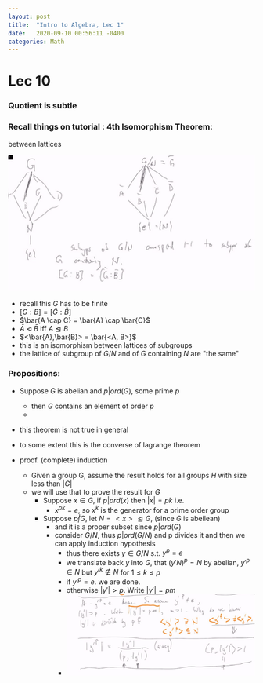 ```yaml
---
layout: post
title:  "Intro to Algebra, Lec 1"
date:   2020-09-10 00:56:11 -0400
categories: Math
---
```

# Lec 10

### Quotient is subtle
### Recall things on tutorial : 4th Isomorphism Theorem: 
between lattices

![](../assets/img/2020-10-15-16-26-05.png)
* recall this $G$ has to be finite
* $[G : B] = [\bar{G} : \bar{B}]$
* $\bar{A \cap C} = \bar{A} \cap \bar{C}$
* $\bar{A} \triangleleft \bar{B}$ iff $A \trianglelefteq B$
* $<\bar{A},\bar{B}> = \bar{<A, B>}$
* this is an isomorphism between lattices of subgroups
* the lattice of subgroup of $G/N$ and of $G$ containing $N$ are "the same"

### Propositions:
* Suppose $G$ is abelian and $p | ord(G)$, some prime $p$
  * then $G$ contains an element of order $p$
  * 
* this theorem is not true in general
* to some extent this is the converse of lagrange theorem

* proof. (complete) induction  
  * Given a group G, assume the result holds for all groups $H$ with size less than $|G|$
  * we will use that to prove the result for $G$
    * Suppose $x \in G$, if $p | ord(x)$ then $|x| = pk$ i.e.
      * $x^{pk} = e$, so $x^k$ is the generator for a prime order group
    * Suppose $p \not | G$, let $N = <x> \trianglelefteq G$, (since $G$ is abeilean) 
      * and it is a proper subset since $p | ord(G)$
      * consider $G/N$, thus $p | ord(G/N)$ and p divides it and then we can apply induction hypothesis
        * thus there exists $y \in G/N$ s.t. $y^p = e$
        * we translate back $y$ into $G$, that $(y'N) ^ p = N$ by abelian, $y'^p \in N$ but $y'^k \not \in N$ for $1 \le k \le p$ 
        *  if $y'^p = e$. we are done.  
        *  otherwise $|y'| > p$. Write $|y'| = pm$
        *  ![](../assets/img/2020-10-15-17-01-58.png)